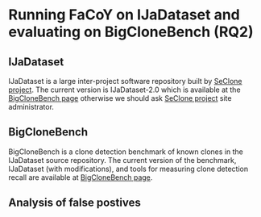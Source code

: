 # Running FaCoY on IJaDataset and evaluating on BigCloneBench (RQ2)

## IJaDataset
IJaDataset is a large inter-project software repository built by [SeClone project](https://sites.google.com/site/asegsecold/projects/seclone). The current version is IJaDataset-2.0 which is available at the [BigCloneBench page](https://github.com/clonebench/BigCloneBench/blob/master/README.md) otherwise we should ask [SeClone project](https://sites.google.com/site/asegsecold/projects/seclone) site administrator.

## BigCloneBench
BigCloneBench is a clone detection benchmark of known clones in the IJaDataset source repository. The current version of the benchmark, IJaDataset (with modifications), and tools for measuring clone detection recall are available at [BigCloneBench page](https://github.com/clonebench/BigCloneBench/blob/master/README.md).

## Analysis of false postives
